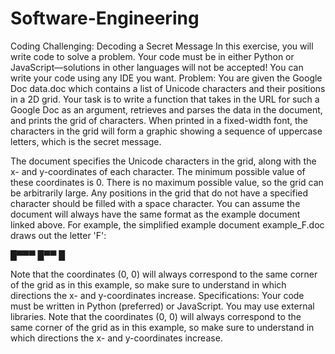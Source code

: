 # Software-Engineering
Coding Challenging: Decoding a Secret Message
In this exercise, you will write code to solve a problem. Your code must be in either Python or JavaScript—solutions in other languages will not be accepted! You can write your code using any IDE you want.
Problem:
You are given the Google Doc data.doc which contains a list of Unicode characters and their positions in a 2D grid. Your task is to write a function that takes in the URL for such a Google Doc as an argument, retrieves and parses the data in the document, and prints the grid of characters. When printed in a fixed-width font, the characters in the grid will form a graphic showing a sequence of uppercase letters, which is the secret message.

The document specifies the Unicode characters in the grid, along with the x- and y-coordinates of each character.
The minimum possible value of these coordinates is 0. There is no maximum possible value, so the grid can be arbitrarily large.
Any positions in the grid that do not have a specified character should be filled with a space character.
You can assume the document will always have the same format as the example document linked above.
For example, the simplified example document example_F.doc draws out the letter 'F':

█▀▀▀
█▀▀
█

Note that the coordinates (0, 0) will always correspond to the same corner of the grid as in this example, so make sure to understand in which directions the x- and y-coordinates increase.
Specifications:
Your code must be written in Python (preferred) or JavaScript.
You may use external libraries.
Note that the coordinates (0, 0) will always correspond to the same corner of the grid as in this example, so make sure to understand in which directions the x- and y-coordinates increase.
